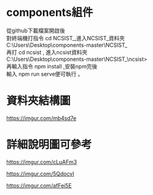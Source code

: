 # components組件

從github下載檔案開啟後<br>
對終端機打指令 cd  NCSIST_,進入NCSIST_資料夾 <br>
C:\Users\Desktop\components-master\NCSIST_<br>
再打 cd ncsist  , 進入ncsist資料夾<br>
C:\Users\Desktop\components-master\NCSIST_\ncsist><br>
再輸入指令 npm install ,安裝npm完後<br>
輸入 npm run serve便可執行  。

# 資料夾結構圖
https://imgur.com/mb4sd7e

# 詳細說明圖可參考
https://imgur.com/cLuAFm3

https://imgur.com/5QdocvI

https://imgur.com/afFei5E
